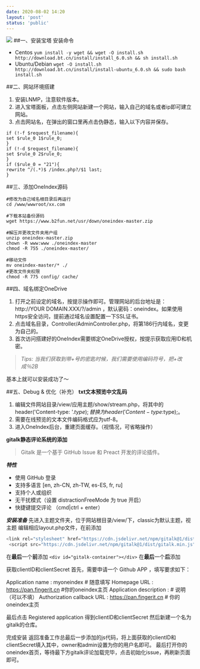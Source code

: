 ```yaml
---
date: 2020-08-02 14:20
layout: 'post'
status: 'public'
---
```

![](https://drive.vernallove.com/Img/1P926143426-6.jpg)
##一、安装宝塔
安装命令
* Centos
`yum install -y wget && wget -O install.sh http://download.bt.cn/install/install_6.0.sh && sh install.sh`
* Ubuntu/Debian
`wget -O install.sh http://download.bt.cn/install/install-ubuntu_6.0.sh && sudo bash install.sh`

##二、网站环境搭建
1. 安装LNMP，注意软件版本。
2. 进入宝塔面板，点击左侧网站新建一个网站，输入自己的域名或者ip即可建立网站。
3. 点击网站名，在弹出的窗口里再点击伪静态，输入以下内容并保存。
```
if (!-f $request_filename){
set $rule_0 1$rule_0;
}
if (!-d $request_filename){
set $rule_0 2$rule_0;
}
if ($rule_0 = "21"){
rewrite ^/(.*)$ /index.php?/$1 last;
}
```

##三、添加OneIndex源码
```
#修改为自己域名根目录后再运行
cd /www/wwwroot/xx.com

#下载本站备份源码
wget https://www.b2fun.net/usr/down/oneindex-master.zip

#解压并更改文件夹用户组
unzip oneindex-master.zip
chown -R www:www ./oneindex-master
chmod -R 755 ./oneindex-master/

#移动文件
mv oneindex-master/* ./
#更改文件夹权限
chmod -R 775 config/ cache/

```
##四、域名绑定OneDrive
1. 打开之前设定的域名，按提示操作即可。管理网站的后台地址是：http://YOUR DOMAIN.XXX/?/admin ，默认密码：oneindex。如果使用https安全访问，提前通过域名设置配置一下SSL证书。
2. 点击域名目录，Controller/AdminController.php，将第186行内域名，变更为自己的。
3. 首次访问搭建好的OneIndex需要绑定OneDrive授权，按提示获取应用ID和机密。
> *Tips: 当我们获取到带+号的密匙时候，我们需要使用编码符号，把+改成％2B*

基本上就可以安装成功了～

##五、Debug & 优化（补充）
**txt文本预览中文乱码**
1. 编辑文件网站目录/view/应用主题/show/stream.php，将其中的header('Content-type: '.$type);替换为header('Content-type: %s; charset=utf-8',$type);。
2. 需要在线预览的文本文件编码格式应为utf-8。
3. 进入OneIndex后台，重建页面缓存。（视情况，可省略操作）

**gitalk静态评论系统的添加**
>Gitalk 是一个基于 GitHub Issue 和 Preact 开发的评论插件。

***特性***
- 使用 GitHub 登录
- 支持多语言 [en, zh-CN, zh-TW, es-ES, fr, ru]
- 支持个人或组织
- 无干扰模式（设置 distractionFreeMode 为 true 开启）
- 快捷键提交评论 （cmd|ctrl + enter）

***安装准备***
先进入主题文件夹，位于网站根目录/view/下，classic为默认主题，视主题
编辑相应layout.php文件，在</head>前添加
```js
<link rel="stylesheet" href="https://cdn.jsdelivr.net/npm/gitalk@1/dist/gitalk.css">
 <script src="https://cdn.jsdelivr.net/npm/gitalk@1/dist/gitalk.min.js"></script>
```
在**最后**一个</div>**前**添加
`<div id="gitalk-container"></div>`
在**最后**一个</div>**后**添加


获取clientID和clientSecret
首先，需要申请一个 Github APP ，填写要求如下：

Application name :
       myoneindex # 随意填写
Homepage URL :
       https://pan.fingerit.cn  #你的oneindex主页 
Application description :
       # 说明（可以不填）
Authorization callback URL :
      https://pan.fingerit.cn # 你的oneindex主页 

最后点击 Registered application 得到clientID和clientSecret
然后新建一个名为gitalk的仓库。

完成安装
返回准备工作总最后一步添加的js代码，将上面获取的clientID和clientSecret填入其中，owner和admin设置为你的用户名即可。
最后打开你的oneindex首页，等待最下方gitalk评论加载完毕，点击初始化issue，再刷新页面即可。

